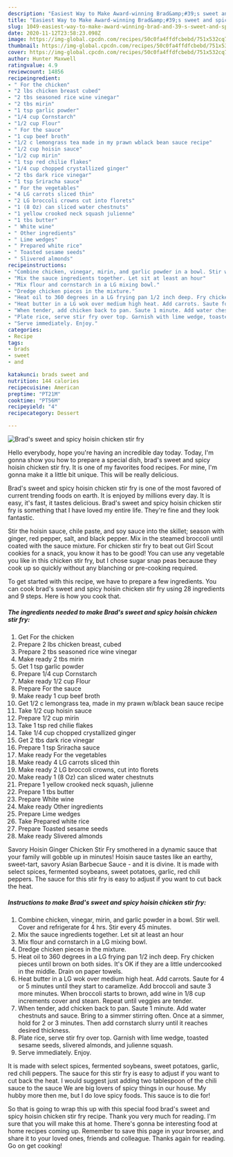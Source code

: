 ```yaml
---
description: "Easiest Way to Make Award-winning Brad&amp;#39;s sweet and spicy hoisin chicken stir fry"
title: "Easiest Way to Make Award-winning Brad&amp;#39;s sweet and spicy hoisin chicken stir fry"
slug: 1049-easiest-way-to-make-award-winning-brad-and-39-s-sweet-and-spicy-hoisin-chicken-stir-fry
date: 2020-11-12T23:58:23.098Z
image: https://img-global.cpcdn.com/recipes/50c0fa4ffdfcbebd/751x532cq70/brads-sweet-and-spicy-hoisin-chicken-stir-fry-recipe-main-photo.jpg
thumbnail: https://img-global.cpcdn.com/recipes/50c0fa4ffdfcbebd/751x532cq70/brads-sweet-and-spicy-hoisin-chicken-stir-fry-recipe-main-photo.jpg
cover: https://img-global.cpcdn.com/recipes/50c0fa4ffdfcbebd/751x532cq70/brads-sweet-and-spicy-hoisin-chicken-stir-fry-recipe-main-photo.jpg
author: Hunter Maxwell
ratingvalue: 4.9
reviewcount: 14856
recipeingredient:
- " For the chicken"
- "2 lbs chicken breast cubed"
- "2 tbs seasoned rice wine vinegar"
- "2 tbs mirin"
- "1 tsp garlic powder"
- "1/4 cup Cornstarch"
- "1/2 cup Flour"
- " For the sauce"
- "1 cup beef broth"
- "1/2 c lemongrass tea made in my prawn wblack bean sauce recipe"
- "1/2 cup hoisin sauce"
- "1/2 cup mirin"
- "1 tsp red chilie flakes"
- "1/4 cup chopped crystallized ginger"
- "2 tbs dark rice vinegar"
- "1 tsp Sriracha sauce"
- " For the vegetables"
- "4 LG carrots sliced thin"
- "2 LG broccoli crowns cut into florets"
- "1 (8 Oz) can sliced water chestnuts"
- "1 yellow crooked neck squash julienne"
- "1 tbs butter"
- " White wine"
- " Other ingredients"
- " Lime wedges"
- " Prepared white rice"
- " Toasted sesame seeds"
- " Slivered almonds"
recipeinstructions:
- "Combine chicken, vinegar, mirin, and garlic powder in a bowl. Stir well. Cover and refrigerate for 4 hrs. Stir every 45 minutes."
- "Mix the sauce ingredients together. Let sit at least an hour"
- "Mix flour and cornstarch in a LG mixing bowl."
- "Dredge chicken pieces in the mixture."
- "Heat oil to 360 degrees in a LG frying pan 1/2 inch deep. Fry chicken pieces until brown on both sides. It&#39;s OK if they are a little undercooked in the middle. Drain on paper towels."
- "Heat butter in a LG wok over medium high heat. Add carrots. Saute for 4 or 5 minutes until they start to caramelize. Add broccoli and saute 3 more minutes. When broccoli starts to brown, add wine in 1/8 cup increments cover and steam. Repeat until veggies are tender."
- "When tender, add chicken back to pan. Saute 1 minute. Add water chestnuts and sauce. Bring to a simmer stirring often. Once at a simmer, hold for 2 or 3 minutes. Then add cornstarch slurry until it reaches desired thickness."
- "Plate rice, serve stir fry over top. Garnish with lime wedge, toasted sesame seeds, slivered almonds, and julienne squash."
- "Serve immediately. Enjoy."
categories:
- Recipe
tags:
- brads
- sweet
- and

katakunci: brads sweet and 
nutrition: 144 calories
recipecuisine: American
preptime: "PT21M"
cooktime: "PT56M"
recipeyield: "4"
recipecategory: Dessert

---
```



![Brad&#39;s sweet and spicy hoisin chicken stir fry](https://img-global.cpcdn.com/recipes/50c0fa4ffdfcbebd/751x532cq70/brads-sweet-and-spicy-hoisin-chicken-stir-fry-recipe-main-photo.jpg)

Hello everybody, hope you're having an incredible day today. Today, I'm gonna show you how to prepare a special dish, brad&#39;s sweet and spicy hoisin chicken stir fry. It is one of my favorites food recipes. For mine, I'm gonna make it a little bit unique. This will be really delicious.

Brad&#39;s sweet and spicy hoisin chicken stir fry is one of the most favored of current trending foods on earth. It is enjoyed by millions every day. It is easy, it's fast, it tastes delicious. Brad&#39;s sweet and spicy hoisin chicken stir fry is something that I have loved my entire life. They're fine and they look fantastic.

Stir the hoisin sauce, chile paste, and soy sauce into the skillet; season with ginger, red pepper, salt, and black pepper. Mix in the steamed broccoli until coated with the sauce mixture. For chicken stir fry to beat out Girl Scout cookies for a snack, you know it has to be good! You can use any vegetable you like in this chicken stir fry, but I chose sugar snap peas because they cook up so quickly without any blanching or pre-cooking required.


To get started with this recipe, we have to prepare a few ingredients. You can cook brad&#39;s sweet and spicy hoisin chicken stir fry using 28 ingredients and 9 steps. Here is how you cook that.

<!--inarticleads1-->

##### The ingredients needed to make Brad&#39;s sweet and spicy hoisin chicken stir fry:

1. Get  For the chicken
1. Prepare 2 lbs chicken breast, cubed
1. Prepare 2 tbs seasoned rice wine vinegar
1. Make ready 2 tbs mirin
1. Get 1 tsp garlic powder
1. Prepare 1/4 cup Cornstarch
1. Make ready 1/2 cup Flour
1. Prepare  For the sauce
1. Make ready 1 cup beef broth
1. Get 1/2 c lemongrass tea, made in my prawn w/black bean sauce recipe
1. Take 1/2 cup hoisin sauce
1. Prepare 1/2 cup mirin
1. Take 1 tsp red chilie flakes
1. Take 1/4 cup chopped crystallized ginger
1. Get 2 tbs dark rice vinegar
1. Prepare 1 tsp Sriracha sauce
1. Make ready  For the vegetables
1. Make ready 4 LG carrots sliced thin
1. Make ready 2 LG broccoli crowns, cut into florets
1. Make ready 1 (8 Oz) can sliced water chestnuts
1. Prepare 1 yellow crooked neck squash, julienne
1. Prepare 1 tbs butter
1. Prepare  White wine
1. Make ready  Other ingredients
1. Prepare  Lime wedges
1. Take  Prepared white rice
1. Prepare  Toasted sesame seeds
1. Make ready  Slivered almonds


Savory Hoisin Ginger Chicken Stir Fry smothered in a dynamic sauce that your family will gobble up in minutes! Hoisin sauce tastes like an earthy, sweet-tart, savory Asian Barbecue Sauce - and it is divine. It is made with select spices, fermented soybeans, sweet potatoes, garlic, red chili peppers. The sauce for this stir fry is easy to adjust if you want to cut back the heat. 

<!--inarticleads2-->

##### Instructions to make Brad&#39;s sweet and spicy hoisin chicken stir fry:

1. Combine chicken, vinegar, mirin, and garlic powder in a bowl. Stir well. Cover and refrigerate for 4 hrs. Stir every 45 minutes.
1. Mix the sauce ingredients together. Let sit at least an hour
1. Mix flour and cornstarch in a LG mixing bowl.
1. Dredge chicken pieces in the mixture.
1. Heat oil to 360 degrees in a LG frying pan 1/2 inch deep. Fry chicken pieces until brown on both sides. It&#39;s OK if they are a little undercooked in the middle. Drain on paper towels.
1. Heat butter in a LG wok over medium high heat. Add carrots. Saute for 4 or 5 minutes until they start to caramelize. Add broccoli and saute 3 more minutes. When broccoli starts to brown, add wine in 1/8 cup increments cover and steam. Repeat until veggies are tender.
1. When tender, add chicken back to pan. Saute 1 minute. Add water chestnuts and sauce. Bring to a simmer stirring often. Once at a simmer, hold for 2 or 3 minutes. Then add cornstarch slurry until it reaches desired thickness.
1. Plate rice, serve stir fry over top. Garnish with lime wedge, toasted sesame seeds, slivered almonds, and julienne squash.
1. Serve immediately. Enjoy.


It is made with select spices, fermented soybeans, sweet potatoes, garlic, red chili peppers. The sauce for this stir fry is easy to adjust if you want to cut back the heat. I would suggest just adding two tablespoon of the chili sauce to the sauce We are big lovers of spicy things in our house. My hubby more then me, but I do love spicy foods. This sauce is to die for! 

So that is going to wrap this up with this special food brad&#39;s sweet and spicy hoisin chicken stir fry recipe. Thank you very much for reading. I'm sure that you will make this at home. There's gonna be interesting food at home recipes coming up. Remember to save this page in your browser, and share it to your loved ones, friends and colleague. Thanks again for reading. Go on get cooking!
